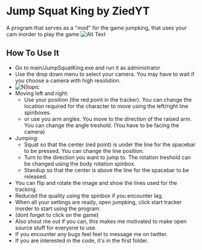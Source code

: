 # Jump Squat King by ZiedYT

A program that serves as a "mod" for the game jumpking, that uses your cam inorder to play the game
![Alt Text](https://i.imgur.com/MWeJfXM.gif)

## How To Use It
- Go to main/JumpSquatKing.exe and run it as administrator
- Use the drop down menu to select your camera. You may have to wait if you choose a camera with high resolution.
-  ![N|topic](https://i.imgur.com/LvifyEP.png)
- Moving left and right:
    - Use your position (the red point in the tracker). You can change the location required for the character to move using the left/right line spinboxes.
    - or use you arm angles. You move to the direction of the raised arm. You can change the angle treshold. (You have to be facing the camera)
- Jumping:
    - Squat so that the center (red point) is under the line for the spacebar to be pressed. You can change the line position.
    - Turn to the direction you want to jump to. The rotation treshold can be changed using the body rotation spinbox.
    - Standup so that the center is above the line for the spacebar to be released.
- You can flip and rotate the image and show the lines used for the tracking. 
- Reduced the quality using the spinbox if you encounter lag.
- When all your settings are ready, open jumpking, click start tracker inorder to start using the program.
- (dont forget to click on the game)
- Also shout me out if you can, this makes me motivated to make open source stuff for everyone to use. 
- If you encounter any bugs feel feel to message me on twitter.
- If you are interested in the code, it's in the first folder.

